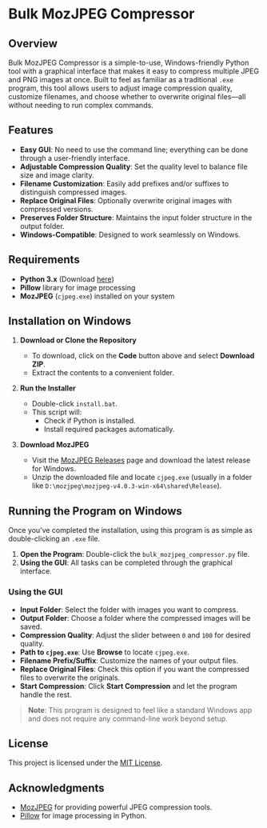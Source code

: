 # Bulk MozJPEG Compressor

## Overview

Bulk MozJPEG Compressor is a simple-to-use, Windows-friendly Python tool with a graphical interface that makes it easy to compress multiple JPEG and PNG images at once. Built to feel as familiar as a traditional `.exe` program, this tool allows users to adjust image compression quality, customize filenames, and choose whether to overwrite original files—all without needing to run complex commands.

## Features

- **Easy GUI**: No need to use the command line; everything can be done through a user-friendly interface.
- **Adjustable Compression Quality**: Set the quality level to balance file size and image clarity.
- **Filename Customization**: Easily add prefixes and/or suffixes to distinguish compressed images.
- **Replace Original Files**: Optionally overwrite original images with compressed versions.
- **Preserves Folder Structure**: Maintains the input folder structure in the output folder.
- **Windows-Compatible**: Designed to work seamlessly on Windows.

## Requirements

- **Python 3.x** (Download [here](https://www.python.org/downloads/))
- **Pillow** library for image processing
- **MozJPEG** (`cjpeg.exe`) installed on your system

## Installation on Windows

1. **Download or Clone the Repository**

   - To download, click on the **Code** button above and select **Download ZIP**.
   - Extract the contents to a convenient folder.

2. **Run the Installer**

   - Double-click `install.bat`.
   - This script will:
     - Check if Python is installed.
     - Install required packages automatically.

3. **Download MozJPEG**

   - Visit the [MozJPEG Releases](https://github.com/mozilla/mozjpeg/releases) page and download the latest release for Windows.
   - Unzip the downloaded file and locate `cjpeg.exe` (usually in a folder like `D:\mozjpeg\mozjpeg-v4.0.3-win-x64\shared\Release`).

## Running the Program on Windows

Once you’ve completed the installation, using this program is as simple as double-clicking an `.exe` file.

1. **Open the Program**: Double-click the `bulk_mozjpeg_compressor.py` file.
2. **Using the GUI**: All tasks can be completed through the graphical interface.

### Using the GUI

- **Input Folder**: Select the folder with images you want to compress.
- **Output Folder**: Choose a folder where the compressed images will be saved.
- **Compression Quality**: Adjust the slider between `0` and `100` for desired quality.
- **Path to `cjpeg.exe`**: Use **Browse** to locate `cjpeg.exe`.
- **Filename Prefix/Suffix**: Customize the names of your output files.
- **Replace Original Files**: Check this option if you want the compressed files to overwrite the originals.
- **Start Compression**: Click **Start Compression** and let the program handle the rest.

> **Note**: This program is designed to feel like a standard Windows app and does not require any command-line work beyond setup.

## License

This project is licensed under the [MIT License](LICENSE).

## Acknowledgments

- [MozJPEG](https://github.com/mozilla/mozjpeg) for providing powerful JPEG compression tools.
- [Pillow](https://python-pillow.org/) for image processing in Python.

